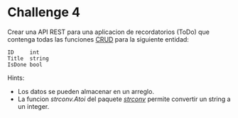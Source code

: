 # Challenge 4

Crear una API REST para una aplicacion de recordatorios (ToDo) que contenga todas las funciones [CRUD](https://en.wikipedia.org/wiki/Create,_read,_update_and_delete) para la siguiente entidad:

	ID     int
	Title  string
	IsDone bool

Hints:

- Los datos se pueden almacenar en un arreglo.
- La funcion *strconv.Atoi* del paquete *[strconv](https://golang.org/pkg/strconv)* permite convertir un string a un integer.
